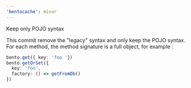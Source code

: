 ```yaml
---
'bentocache': minor
---
```


Keep only POJO syntax

This commit remove the "legacy" syntax and only keep the POJO syntax.
For each method, the method signature is a full object, for example : 

```ts
bento.get({ key: 'foo '})
bento.getOrSet({
  key: 'foo',
  factory: () => getFromDb()
})
```
